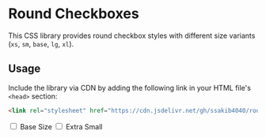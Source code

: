 # Round Checkboxes

This CSS library provides round checkbox styles with different size variants (`xs`, `sm`, `base`, `lg`, `xl`).

## Usage

Include the library via CDN by adding the following link in your HTML file's `<head>` section:

```html
<link rel="stylesheet" href="https://cdn.jsdelivr.net/gh/ssakib4040/roundcheckboxer@master/build/roundcheckboxer.min.css">
``````

<input type="checkbox" class="roundcheckboxer base" id="checkboxBase"/>
<label for="checkboxBase">Base Size</label>

<input type="checkbox" class="roundcheckboxer xs" id="checkboxXS"/>
<label for="checkboxXS">Extra Small</label>

<!-- Include other size variants (sm, lg, xl) as needed -->
